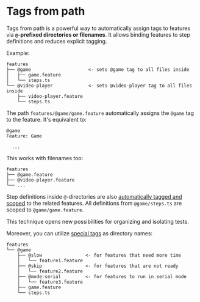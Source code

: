 # Tags from path

Tags from path is a powerful way to automatically assign tags to features via **`@`-prefixed directories or filenames**. It allows binding features to step definitions and reduces explicit tagging.

Example:
```
features
├── @game                     <- sets @game tag to all files inside
│   ├── game.feature
│   └── steps.ts
└── @video-player             <- sets @video-player tag to all files inside
    ├── video-player.feature
    └── steps.ts
```

The path `features/@game/game.feature` automatically assigns the `@game` tag to the feature. It's equivalent to:
```gherkin
@game
Feature: Game

  ...
```

This works with filenames too:
```
features
├── @game.feature
├── @video-player.feature
└── ...
```

Step definitions inside `@`-directories are also [automatically tagged and scoped](writing-steps/scoped.md#tags-from-path) to the related features. All definitions from `@game/steps.ts` are scoped to `@game/game.feature`.

This technique opens new possibilities for organizing and isolating tests.

Moreover, you can utilize [special tags](writing-features/special-tags.md) as directory names:

```
features
└── @game
    ├── @slow                <- for features that need more time
    │   └── feature1.feature
    ├── @skip                <- for features that are not ready
    │   └── feature2.feature 
    ├── @mode:serial         <- for features to run in serial mode
    │   └── feature3.feature
    ├── game.feature
    └── steps.ts
```